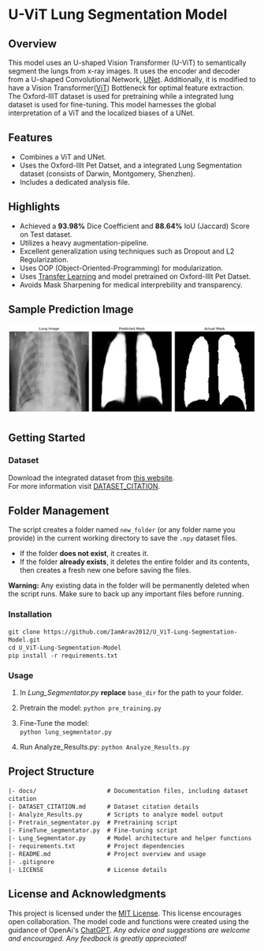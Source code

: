 # U-ViT Lung Segmentation Model

## Overview
This model uses an U-shaped Vision Transformer (U-ViT) to semantically segment the lungs from x-ray images. It uses the encoder and decoder from a U-shaped Convolutional Network, [UNet](https://en.wikipedia.org/wiki/U-Net). Additionally, it is modified to have a Vision Transformer([ViT](https://en.wikipedia.org/wiki/Vision_transformer)) Bottleneck for optimal feature extraction. The Oxford-IIIT dataset is used for pretraining while a integrated lung dataset is used for fine-tuning. This model harnesses the global interpretation of a ViT and the localized biases of a UNet. 

## Features
- Combines a ViT and UNet. 
- Uses the Oxford-IIIt Pet Datset, and a integrated Lung Segmentation dataset (consists of Darwin, Montgomery, Shenzhen).
- Includes a dedicated analysis file.

## Highlights
- Achieved a **93.98%** Dice Coefficient and **88.64%** IoU (Jaccard) Score on Test dataset. 
- Utilizes a heavy augmentation-pipeline. 
- Excellent generalization using techniques such as Dropout and L2 Regularization.
- Uses OOP (Object-Oriented-Programming) for modularization.
- Uses [Transfer Learning](https://en.wikipedia.org/wiki/Transfer_learning) and model pretrained on Oxford-IIIt Pet Datset.
- Avoids Mask Sharpening for medical interprebility and transparency.

## Sample Prediction Image
![Model Prediction](images/sample_prediction.png)

## Getting Started 
### Dataset
Download the integrated dataset from [this website](https://data.mendeley.com/datasets/8gf9vpkhgy/2).  
For more information visit [DATASET_CITATION](https://github.com/IamArav2012/U_ViT-Lung-Segmentation-Model/blob/main/docs/DATASET_CITATION.md).

## Folder Management

The script creates a folder named `new_folder` (or any folder name you provide) in the current working directory to save the `.npy` dataset files.

- If the folder **does not exist**, it creates it.
- If the folder **already exists**, it deletes the entire folder and its contents, then creates a fresh new one before saving the files.

**Warning:** Any existing data in the folder will be permanently deleted when the script runs. Make sure to back up any important files before running.

### Installation 
```
git clone https://github.com/IamArav2012/U_ViT-Lung-Segmentation-Model.git
cd U_ViT-Lung-Segmentation-Model  
pip install -r requirements.txt  
```
### Usage
1. In *Lung_Segmentator.py* **replace** ```base_dir``` for the path to your folder.

2. Pretrain the model:
```python pre_training.py```

3. Fine-Tune the model:   
```python lung_segmentator.py```

4. Run Analyze_Results.py:
```python Analyze_Results.py```

## Project Structure
```
|- docs/                    # Documentation files, including dataset citation  
|- DATASET_CITATION.md      # Dataset citation details  
|- Analyze_Results.py       # Scripts to analyze model output  
|- Pretrain_segmentator.py  # Pretraining script  
|- FineTune_segmentator.py  # Fine-tuning script  
|- Lung_Segmentator.py      # Model architecture and helper functions  
|- requirements.txt         # Project dependencies  
|- README.md                # Project overview and usage  
|- .gitignore  
|- LICENSE                  # License details  
```
## License and Acknowledgments 
This project is licensed under the [MIT License](https://github.com/IamArav2012/U_ViT-Lung-Segmentation-Model/blob/main/LICENSE). This license encourages open collaboration. The model code and functions were created using the guidance of OpenAi's [ChatGPT](https://chatgpt.com/).  *Any advice and suggestions are welcome and encouraged. Any feedback is greatly appreciated!*